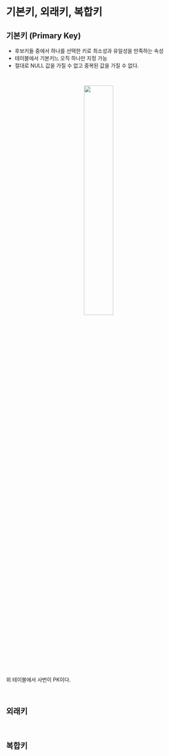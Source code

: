 #  기본키, 외래키, 복합키

## 기본키 (Primary Key)
- 후보키들 중에서 하나를 선택한 키로 최소성과 유일성을 만족하는 속성
- 테이블에서 기본키느 오직 하나만 지정 가능
- 절대로 NULL 값을 가질 수 없고 중복된 값을 가질 수 없다.

</br>


<p align="center">
<img src="https://github.com/user-attachments/assets/6c2ca265-f4c9-4444-83c4-6e0d81e85027" width="40%" height="40%"></br>
</p></br>

위 테이블에서 사번이 PK이다.

</br>

## 외래키


</br>

## 복합키



</br>
